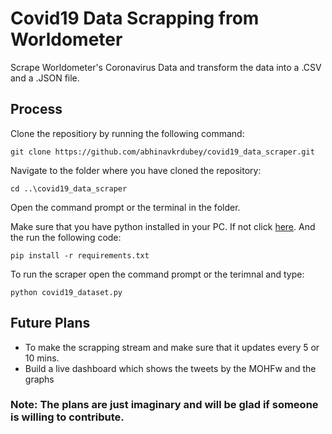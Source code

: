 # Covid19 Data Scrapping from Worldometer

Scrape Worldometer's Coronavirus Data and transform the data into a .CSV and a .JSON file.

## Process

Clone the repositiory by running the following command:

```git clone https://github.com/abhinavkrdubey/covid19_data_scraper.git```

Navigate to the folder where you have cloned the repository:

```cd ..\covid19_data_scraper```

Open the command prompt or the terminal in the folder.

Make sure that you have python installed in your PC. If not click [here](https://www.python.org/downloads/). And the run the following code:

``` pip install -r requirements.txt ```

To run the scraper open the command prompt or the terimnal and type:

```python covid19_dataset.py```

## Future Plans

 - To make the scrapping stream and make sure that it updates every 5 or 10 mins.
 - Build a live dashboard which shows the tweets by the MOHFw and the graphs
 ### Note: The plans are just imaginary and will be glad if someone is willing to contribute.
